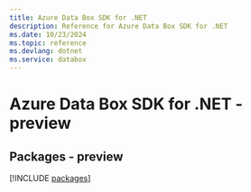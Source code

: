 ```yaml
---
title: Azure Data Box SDK for .NET
description: Reference for Azure Data Box SDK for .NET
ms.date: 10/23/2024
ms.topic: reference
ms.devlang: dotnet
ms.service: databox
---
```

# Azure Data Box SDK for .NET - preview
## Packages - preview
[!INCLUDE [packages](data-box-index.md)]